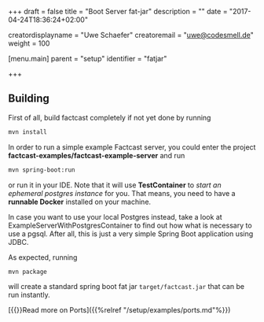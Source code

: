 +++
draft = false
title = "Boot Server fat-jar"
description = ""
date = "2017-04-24T18:36:24+02:00"

creatordisplayname = "Uwe Schaefer"
creatoremail = "uwe@codesmell.de"
weight = 100

[menu.main]
parent = "setup"
identifier = "fatjar"

+++

## Building

First of all, build factcast completely if not yet done by running


```sh
mvn install
```


In order to run a simple example Factcast server, you could enter the project **factcast-examples/factcast-example-server** and run

```sh
mvn spring-boot:run
```

or run it in your IDE. Note that it will use **TestContainer** to *start an ephemeral postgres instance* for you. That means, you need to have a **runnable Docker** installed on your machine. 

In case you want to use your local Postgres instead, take a look at ExampleServerWithPostgresContainer to find out how what is necessary to use a pgsql. After all, this is just a very simple Spring Boot application using JDBC.

As expected, running


```sh
mvn package
```

will create a standard spring boot fat jar ```target/factcast.jar``` that can be run instantly.

[{{<icon name="circle-arrow-right" size="small">}}Read more on Ports]({{%relref "/setup/examples/ports.md"%}})
